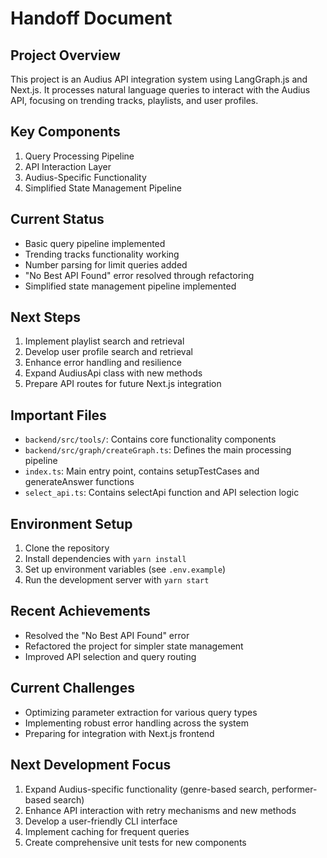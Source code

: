 # Handoff Document

## Project Overview
This project is an Audius API integration system using LangGraph.js and Next.js. It processes natural language queries to interact with the Audius API, focusing on trending tracks, playlists, and user profiles.

## Key Components
1. Query Processing Pipeline
2. API Interaction Layer
3. Audius-Specific Functionality
4. Simplified State Management Pipeline

## Current Status
- Basic query pipeline implemented
- Trending tracks functionality working
- Number parsing for limit queries added
- "No Best API Found" error resolved through refactoring
- Simplified state management pipeline implemented

## Next Steps
1. Implement playlist search and retrieval
2. Develop user profile search and retrieval
3. Enhance error handling and resilience
4. Expand AudiusApi class with new methods
5. Prepare API routes for future Next.js integration

## Important Files
- `backend/src/tools/`: Contains core functionality components
- `backend/src/graph/createGraph.ts`: Defines the main processing pipeline
- `index.ts`: Main entry point, contains setupTestCases and generateAnswer functions
- `select_api.ts`: Contains selectApi function and API selection logic

## Environment Setup
1. Clone the repository
2. Install dependencies with `yarn install`
3. Set up environment variables (see `.env.example`)
4. Run the development server with `yarn start`

## Recent Achievements
- Resolved the "No Best API Found" error
- Refactored the project for simpler state management
- Improved API selection and query routing

## Current Challenges
- Optimizing parameter extraction for various query types
- Implementing robust error handling across the system
- Preparing for integration with Next.js frontend

## Next Development Focus
1. Expand Audius-specific functionality (genre-based search, performer-based search)
2. Enhance API interaction with retry mechanisms and new methods
3. Develop a user-friendly CLI interface
4. Implement caching for frequent queries
5. Create comprehensive unit tests for new components